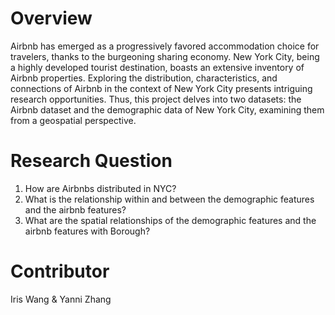 # Overview
Airbnb has emerged as a progressively favored accommodation choice for travelers, thanks to the burgeoning sharing economy. New York City, being a highly developed tourist destination, boasts an extensive inventory of Airbnb properties. Exploring the distribution, characteristics, and connections of Airbnb in the context of New York City presents intriguing research opportunities. Thus, this project delves into two datasets: the Airbnb dataset and the demographic data of New York City, examining them from a geospatial perspective.

# Research Question 
1. How are Airbnbs distributed in NYC?
2. What is the relationship within and between the demographic features and the airbnb features?
3. What are the spatial relationships of the demographic features and the airbnb features with Borough?

# Contributor
Iris Wang & Yanni Zhang
